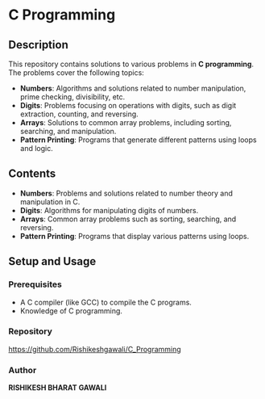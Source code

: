 # C Programming

## Description
This repository contains solutions to various problems in **C programming**. The problems cover the following topics:
- **Numbers**: Algorithms and solutions related to number manipulation, prime checking, divisibility, etc.
- **Digits**: Problems focusing on operations with digits, such as digit extraction, counting, and reversing.
- **Arrays**: Solutions to common array problems, including sorting, searching, and manipulation.
- **Pattern Printing**: Programs that generate different patterns using loops and logic.

## Contents
- **Numbers**: Problems and solutions related to number theory and manipulation in C.
- **Digits**: Algorithms for manipulating digits of numbers.
- **Arrays**: Common array problems such as sorting, searching, and reversing.
- **Pattern Printing**: Programs that display various patterns using loops.

## Setup and Usage

### Prerequisites
- A C compiler (like GCC) to compile the C programs.
- Knowledge of C programming.

### Repository
https://github.com/Rishikeshgawali/C_Programming

### Author
**RISHIKESH BHARAT GAWALI**
